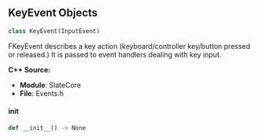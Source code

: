## KeyEvent Objects

```python
class KeyEvent(InputEvent)
```

FKeyEvent describes a key action (keyboard/controller key/button pressed or released.)
It is passed to event handlers dealing with key input.

**C++ Source:**

- **Module**: SlateCore
- **File**: Events.h

<a id="unreal.KeyEvent.__init__"></a>

#### __init__

```python
def __init__() -> None
```

<a id="unreal.KeyboardEvent"></a>